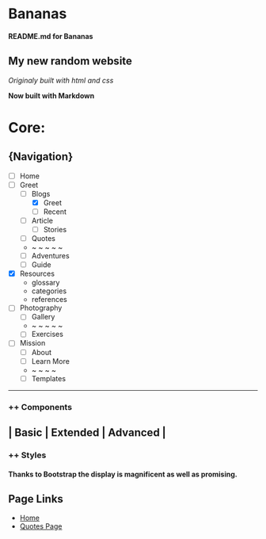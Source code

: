 # Bananas
#### README.md for Bananas

## My new random website
_Originaly built with html and css_

__Now built with Markdown__

# **Core:**
## {Navigation}
* [ ] Home
* [ ] Greet
  * [ ] Blogs
    * [x] Greet
    * [ ] Recent
   * [ ] Article
     * [ ] Stories
   * [ ] Quotes
  * ~ ~ ~ ~ ~
   * [ ] Adventures
   * [ ] Guide
 * [x] Resources
   * glossary
   * categories
   * references
 * [ ] Photography
   * [ ] Gallery
   * ~ ~ ~ ~ ~
   * [ ] Exercises
 * [ ] Mission
   * [ ] About
   * [ ] Learn More
   * ~ ~ ~ ~
   * [ ] Templates
----
### ++ Components
| Basic | Extended | Advanced |
 ----
### ++ Styles

#### Thanks to Bootstrap the display is magnificent as well as promising. 
## Page Links
* [Home](../Master02/Home.html)
* [Quotes Page](../Master02/Quotes.html)
